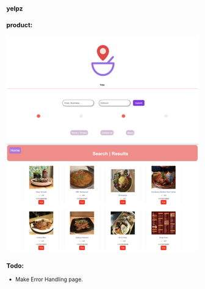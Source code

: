 ### yelpz

### product:

<img src="index.png">
<img src="view.png">

### Todo:

* Make Error Handling page.
